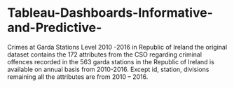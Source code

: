 # Tableau-Dashboards-Informative-and-Predictive-
Crimes at Garda Stations Level 2010 -2016 in Republic of Ireland
the original dataset contains the 172 attributes from the CSO regarding criminal offences recorded in the 563 garda stations in the Republic of Ireland is available on annual basis from 2010-2016. Except id, station, divisions remaining all the attributes are from 2010 – 2016.
